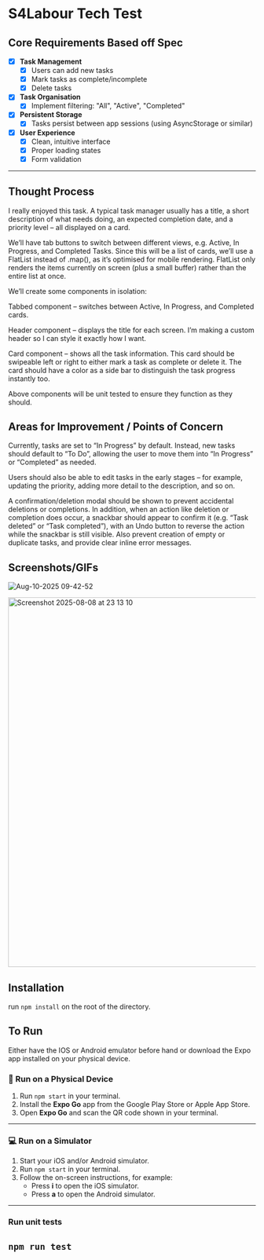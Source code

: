 # S4Labour Tech Test

## Core Requirements Based off Spec

- [x] **Task Management**  
  - [x] Users can add new tasks  
  - [x] Mark tasks as complete/incomplete  
  - [x] Delete tasks  

- [x] **Task Organisation**  
  - [x] Implement filtering: "All", "Active", "Completed"  

- [x] **Persistent Storage**  
  - [x] Tasks persist between app sessions (using AsyncStorage or similar)  

- [x] **User Experience**  
  - [x] Clean, intuitive interface  
  - [x] Proper loading states  
  - [x] Form validation  
----

## Thought Process

I really enjoyed this task. A typical task manager usually has a title, a short description of what needs doing, an expected completion date, and a priority level – all displayed on a card.

We’ll have tab buttons to switch between different views, e.g. Active, In Progress, and Completed Tasks. Since this will be a list of cards, we’ll use a FlatList instead of .map(), as it’s optimised for mobile rendering. FlatList only renders the items currently on screen (plus a small buffer) rather than the entire list at once.

We’ll create some components in isolation:

Tabbed component – switches between Active, In Progress, and Completed cards.

Header component – displays the title for each screen. I’m making a custom header so I can style it exactly how I want.

Card component – shows all the task information. This card should be swipeable left or right to either mark a task as complete or delete it. The card should have a color as a side bar to distinguish the task progress instantly too.

Above components will be unit tested to ensure they function as they should.

## Areas for Improvement / Points of Concern
Currently, tasks are set to “In Progress” by default. Instead, new tasks should default to “To Do”, allowing the user to move them into “In Progress” or “Completed” as needed.

Users should also be able to edit tasks in the early stages – for example, updating the priority, adding more detail to the description, and so on.

A confirmation/deletion modal should be shown to prevent accidental deletions or completions. In addition, when an action like deletion or completion does occur, a snackbar should appear to confirm it (e.g. “Task deleted” or “Task completed”), with an Undo button to reverse the action while the snackbar is still visible. Also prevent creation of empty or duplicate tasks, and provide clear inline error messages.

##  Screenshots/GIFs

![Aug-10-2025 09-42-52](https://github.com/user-attachments/assets/9e673a83-6d9d-44ea-84de-e8a89c028d57)

<img width="733" height="753" alt="Screenshot 2025-08-08 at 23 13 10" src="https://github.com/user-attachments/assets/07ad18f5-4cc4-4ef6-9777-26e852484269" />


## Installation
run `npm install` on the root of the directory.

## To Run

Either have the IOS or Android emulator before hand or download the Expo app installed on your physical device.

### 📱 Run on a Physical Device
1. Run `npm start` in your terminal.
2. Install the **Expo Go** app from the Google Play Store or Apple App Store.
3. Open **Expo Go** and scan the QR code shown in your terminal.

---

### 💻 Run on a Simulator
1. Start your iOS and/or Android simulator.
2. Run `npm start` in your terminal.
3. Follow the on-screen instructions, for example:
   - Press **i** to open the iOS simulator.
   - Press **a** to open the Android simulator.
----

### Run unit tests
```npm run test```
----
